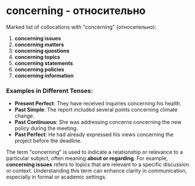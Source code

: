 # concerning - относительно

Marked list of collocations with "concerning" (относительно):

1. **concerning issues**  
2. **concerning matters**  
3. **concerning questions**  
4. **concerning topics**  
5. **concerning statements**  
6. **concerning policies**  
7. **concerning information**  

### Examples in Different Tenses:

- **Present Perfect**: They have received inquiries concerning his health.  
- **Past Simple**: The report included several points concerning climate change.  
- **Past Continuous**: She was addressing concerns concerning the new policy during the meeting.  
- **Past Perfect**: He had already expressed his views concerning the project before the deadline.  

The term "concerning" is used to indicate a relationship or relevance to a particular subject, often meaning **about or regarding**. For example, **concerning issues** refers to topics that are relevant to a specific discussion or context. Understanding this term can enhance clarity in communication, especially in formal or academic settings.
